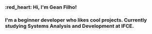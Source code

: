 <h3>:red_heart: Hi, I'm Gean Filho!<h3>
I'm a beginner developer who likes cool projects. Currently studying Systems Analysis and Development at IFCE.
